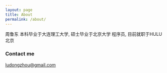 ```yaml
---
layout: page
title: About
permalink: /about/
---
```


周鲁东
本科毕业于大连理工大学, 硕士毕业于北京大学
程序员, 目前就职于HULU北京

### Contact me

[ludongzhou@gmail.com](mailto:ludongzhou@gmail.com)
